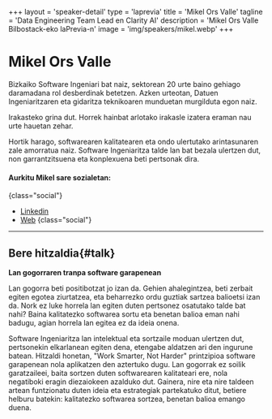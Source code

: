 +++
layout = 'speaker-detail'
type = 'laprevia'
title = 'Mikel Ors Valle'
tagline = 'Data Engineering Team Lead en Clarity AI'
description = 'Mikel Ors Valle Bilbostack-eko laPrevia-n'
image = 'img/speakers/mikel.webp'
+++

# Mikel Ors Valle

Bizkaiko Software Ingeniari bat naiz, sektorean 20 urte baino gehiago daramadana rol desberdinak betetzen. Azken urteotan, Datuen Ingeniaritzaren eta gidaritza teknikoaren munduetan murgilduta egon naiz.

Irakasteko grina dut. Horrek hainbat arlotako irakasle izatera eraman nau urte hauetan zehar.

Hortik harago, softwarearen kalitatearen eta ondo ulertutako arintasunaren zale amorratua naiz. Software Ingeniaritza talde lan bat bezala ulertzen dut, non garrantzitsuena eta konplexuena beti pertsonak dira.

#### Aurkitu Mikel sare sozialetan:

{class="social"}

- [Linkedin](https://www.linkedin.com/in/mikel-ors-valle/)
- [Web](https://mikelors.com/)
  {class="social"}

---

## Bere hitzaldia{#talk}

**Lan gogorraren tranpa software garapenean**

Lan gogorra beti positibotzat jo izan da. Gehien ahalegintzea, beti zerbait egiten egotea ziurtatzea, eta beharrezko ordu guztiak sartzea balioetsi izan da. Nork ez luke horrela lan egiten duten pertsonez osatutako talde bat nahi? Baina kalitatezko softwarea sortu eta benetan balioa eman nahi badugu, agian horrela lan egitea ez da ideia onena.

Software Ingeniaritza lan intelektual eta sortzaile moduan ulertzen dut, pertsonekin elkarlanean egiten dena, etengabe aldatzen ari den ingurune batean. Hitzaldi honetan, "Work Smarter, Not Harder" printzipioa software garapenean nola aplikatzen den aztertuko dugu. Lan gogorrak ez soilik garatzaileei, baita sortzen duten softwarearen kalitateari ere, nola negatiboki eragin diezaiokeen azalduko dut. Gainera, nire eta nire taldeen artean funtzionatu duten ideia eta estrategiak partekatuko ditut, betiere helburu batekin: kalitatezko softwarea sortzea, benetan balioa emango duena.
